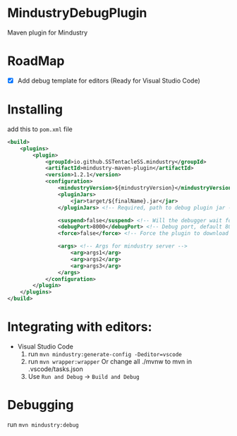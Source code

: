 # **MindustryDebugPlugin**

Maven plugin for Mindustry

# RoadMap

- [x] Add debug template for editors (Ready for Visual Studio Code)

# Installing

add this to `pom.xml` file
```xml
<build>
    <plugins>
        <plugin>
            <groupId>io.github.SSTentacleSS.mindustry</groupId>
            <artifactId>mindustry-maven-plugin</artifactId>
            <version>1.2.1</version>
            <configuration>
                <mindustryVersion>${mindustryVersion}</mindustryVersion> <!-- Required, debug mindustry version -->
                <pluginJars>
                    <jar>target/${finalName}.jar</jar>
                </pluginJars> <!-- Required, path to debug plugin jar -->

                <suspend>false</suspend> <!-- Will the debugger wait for your connection? default false -->
                <debugPort>8000</debugPort> <!-- Debug port, default 8000 -->
                <force>false</force> <!-- Force the plugin to download the server assembly again, default false -->

                <args> <!-- Args for mindustry server -->
                    <arg>args1</arg>
                    <arg>args2</arg>
                    <arg>args3</arg>
                </args>
            </configuration>
        </plugin>
    </plugins>
</build>
```

# Integrating with editors:

* Visual Studio Code
    1. run `mvn mindustry:generate-config -Deditor=vscode`
    2. run `mvn wrapper:wrapper` Or change all ./mvnw to mvn in .vscode/tasks.json
    2. Use `Run and Debug` -> `Build and Debug`

# Debugging

run `mvn mindustry:debug`
